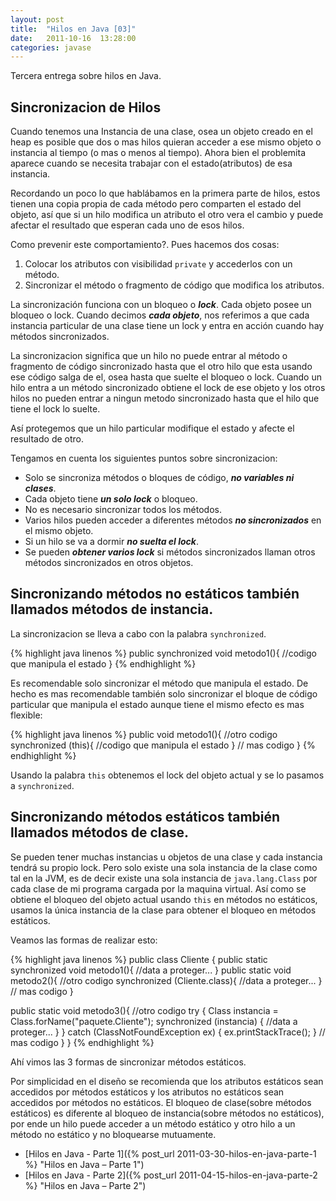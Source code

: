 ```yaml
---
layout: post
title:  "Hilos en Java [03]"
date:   2011-10-16  13:28:00
categories: javase
---
```


Tercera entrega sobre hilos en Java.

## Sincronizacion de Hilos

Cuando tenemos una Instancia de una clase, osea un objeto creado en el heap es posible que dos o mas hilos quieran acceder a 
ese mismo objeto o instancia al tiempo (o mas o menos al tiempo). Ahora bien el problemita aparece cuando se necesita trabajar 
con el estado(atributos) de esa instancia. 

Recordando un poco lo que hablábamos en la primera parte de hilos, estos tienen 
una copia propia de cada método pero comparten el estado del objeto, así que si un hilo modifica un atributo el otro vera el 
cambio y puede afectar el resultado que esperan cada uno de esos hilos.

Como prevenir este comportamiento?. Pues hacemos dos cosas:

1.  Colocar los atributos con visibilidad `private` y accederlos con un método.
2.  Sincronizar el método o fragmento de código que modifica los atributos.

La sincronización funciona con un bloqueo o **_lock_**. Cada objeto posee un bloqueo o lock. Cuando decimos _**cada objeto**_, 
nos referimos a que cada instancia particular de una clase tiene un lock y entra en acción cuando hay métodos sincronizados.

La sincronizacion significa que un hilo no puede entrar al método o fragmento de código sincronizado hasta que el otro hilo que 
esta usando ese código salga de el, osea hasta que suelte el bloqueo o lock. Cuando un hilo entra a un método sincronizado obtiene 
el lock de ese objeto y los otros hilos no pueden entrar a ningun metodo sincronizado hasta que el hilo que tiene el lock lo suelte. 

Así protegemos que un hilo particular modifique el estado y afecte el resultado de otro.

Tengamos en cuenta los siguientes puntos sobre sincronizacion:

*   Solo se sincroniza métodos o bloques de código, **_no variables ni clases_**.
*   Cada objeto tiene **_un solo lock_** o bloqueo.
*   No es necesario sincronizar todos los métodos.
*   Varios hilos pueden acceder a diferentes métodos **_no sincronizados_** en el mismo objeto.
*   Si un hilo se va a dormir **_no suelta el lock_**.
*   Se pueden **_obtener varios lock_** si métodos sincronizados llaman otros métodos sincronizados en otros objetos.

## Sincronizando métodos no estáticos también llamados métodos de instancia.
La sincronizacion se lleva a cabo con la palabra `synchronized`.

{% highlight java linenos %}
public synchronized void metodo1(){ 
   //codigo que manipula el estado 
} 
{% endhighlight %}<br/>

Es recomendable solo sincronizar el método que manipula el estado. De hecho es mas recomendable también solo sincronizar el 
bloque de código particular que manipula el estado aunque tiene el mismo efecto es mas flexible:

{% highlight java linenos %} 
public void metodo1(){ 
   //otro codigo 
   synchronized (this){ 
      //codigo que manipula el estado 
   } 
   // mas codigo 
}
{% endhighlight %}<br/>

Usando la palabra `this` obtenemos el lock del objeto actual y se lo pasamos a `synchronized`.

## Sincronizando métodos estáticos también llamados métodos de clase.
Se pueden tener muchas instancias u objetos de una clase y cada instancia tendrá su propio lock. Pero solo existe una sola 
instancia de la clase como tal en la JVM, es de decir existe una sola instancia de `java.lang.Class` por cada clase de mi 
programa cargada por la maquina virtual. Así como se obtiene el bloqueo del objeto actual usando `this` en métodos 
no estáticos, usamos la única instancia de la clase para obtener el bloqueo en métodos estáticos.

Veamos las formas de realizar esto:

{% highlight java linenos %}
public class Cliente {
   public static synchronized void metodo1(){ 
      //data a proteger... 
   }
   public static void metodo2(){ 
      //otro codigo 
      synchronized (Cliente.class){ 
         //data a proteger... 
      } 
      // mas codigo
   }
   
   public static void metodo3(){ 
      //otro codigo 
      try { 
         Class instancia = Class.forName("paquete.Cliente"); 
         synchronized (instancia) { 
            //data a proteger... 
         } 
      } catch (ClassNotFoundException ex) { 
         ex.printStackTrace(); 
      } 
      // mas codigo 
   }
} 
{% endhighlight %}<br/>

Ahí vimos las 3 formas de sincronizar métodos estáticos.

Por simplicidad en el diseño se recomienda que los atributos estáticos sean accedidos por métodos estáticos y los atributos 
no estáticos sean accedidos por métodos no estáticos. El bloqueo de clase(sobre métodos estáticos) es diferente al bloqueo de 
instancia(sobre métodos no estáticos), por ende un hilo puede acceder a un método estático y otro hilo a un método no estático 
y no bloquearse mutuamente.

* [Hilos en Java - Parte 1]({% post_url 2011-03-30-hilos-en-java-parte-1 %} "Hilos en Java – Parte 1")
* [Hilos en Java - Parte 2]({% post_url 2011-04-15-hilos-en-java-parte-2 %} "Hilos en Java – Parte 2")